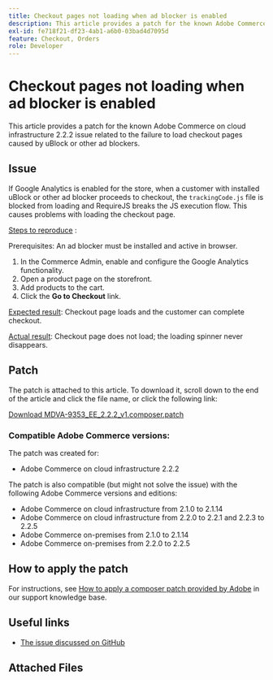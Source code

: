 ```yaml
---
title: Checkout pages not loading when ad blocker is enabled
description: This article provides a patch for the known Adobe Commerce on cloud infrastructure 2.2.2 issue related to the failure to load checkout pages caused by uBlock or other ad blockers.
exl-id: fe718f21-df23-4ab1-a6b0-03bad4d7095d
feature: Checkout, Orders
role: Developer
---
```

# Checkout pages not loading when ad blocker is enabled

This article provides a patch for the known Adobe Commerce on cloud infrastructure 2.2.2 issue related to the failure to load checkout pages caused by uBlock or other ad blockers.

## Issue

If Google Analytics is enabled for the store, when a customer with installed uBlock or other ad blocker proceeds to checkout, the `trackingCode.js` file is blocked from loading and RequireJS breaks the JS execution flow. This causes problems with loading the checkout page.

 <u>Steps to reproduce</u> :

Prerequisites: An ad blocker must be installed and active in browser.

1. In the Commerce Admin, enable and configure the Google Analytics functionality.
1. Open a product page on the storefront.
1. Add products to the cart.
1. Click the **Go to Checkout** link.

 <u>Expected result</u>: Checkout page loads and the customer can complete checkout.

 <u>Actual result</u>: Checkout page does not load; the loading spinner never disappears.

## Patch

The patch is attached to this article. To download it, scroll down to the end of the article and click the file name, or click the following link:

 [Download MDVA-9353\_EE\_2.2.2\_v1.composer.patch](assets/MDVA-9353_EE_2.2.2_v1.composer.patch.zip)

### Compatible Adobe Commerce versions:

The patch was created for:

* Adobe Commerce on cloud infrastructure 2.2.2

The patch is also compatible (but might not solve the issue) with the following Adobe Commerce versions and editions:

* Adobe Commerce on cloud infrastructure from 2.1.0 to 2.1.14
* Adobe Commerce on cloud infrastructure from 2.2.0 to 2.2.1 and 2.2.3 to 2.2.5
* Adobe Commerce on-premises from 2.1.0 to 2.1.14
* Adobe Commerce on-premises from 2.2.0 to 2.2.5

## How to apply the patch

For instructions, see [How to apply a composer patch provided by Adobe](/help/how-to/general/how-to-apply-a-composer-patch-provided-by-magento.md) in our support knowledge base.

## Useful links

* [The issue discussed on GitHub](https://github.com/magento/magento2/pull/13061)

## Attached Files
